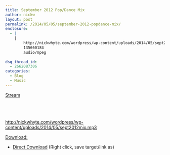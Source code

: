 ```yaml
---
title: September 2012 Pop/Dance Mix
author: nickw
layout: post
permalink: /2014/05/05/september-2012-popdance-mix/
enclosure:
  - |
    |
        http://nickwhyte.com/wordpress/wp-content/uploads/2014/05/sept2012mix.mp3
        135660184
        audio/mpeg
        
dsq_thread_id:
  - 2662087306
categories:
  - Blog
  - Music
---
```

<span style="text-decoration: underline;">Stream</span><audio class="wp-audio-shortcode" id="audio-1322-2" preload="none" style="width: 100%; visibility: hidden;" controls="controls"><source type="audio/mpeg" src="http://nickwhyte.com/wordpress/wp-content/uploads/2014/05/sept2012mix.mp3?_=2" />

<http://nickwhyte.com/wordpress/wp-content/uploads/2014/05/sept2012mix.mp3></audio> 

<span style="text-decoration: underline;">Download:</span>

  * [Direct Download][1] (Right click, save target/link as)

 [1]: http://nickwhyte.com/wordpress/wp-content/uploads/2014/05/sept2012mix.mp3